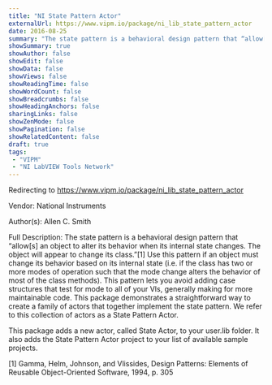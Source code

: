 ```yaml
---
title: "NI State Pattern Actor"
externalUrl: https://www.vipm.io/package/ni_lib_state_pattern_actor
date: 2016-08-25
summary: "The state pattern is a behavioral design pattern that “allow[s] an object to alter its behavior when its internal state changes."
showSummary: true
showAuthor: false
showEdit: false
showData: false
showViews: false
showReadingTime: false
showWordCount: false
showBreadcrumbs: false
showHeadingAnchors: false
sharingLinks: false
showZenMode: false
showPagination: false
showRelatedContent: false
draft: true
tags:
 - "VIPM"
 - "NI LabVIEW Tools Network"
---
```


Redirecting to https://www.vipm.io/package/ni_lib_state_pattern_actor

Vendor: National Instruments

Author(s): Allen C. Smith
 
Full Description:
The state pattern is a behavioral design pattern that “allow[s] an object to alter its behavior when its internal state changes.  The object will appear to change its class.”[1]  Use this pattern if an object must change its behavior based on its internal state (i.e. if the class has two or more modes of operation such that the mode change alters the behavior of most of the class methods).  This pattern lets you avoid adding case structures that test for mode to all of your VIs, generally making for more maintainable code. This package demonstrates a straightforward way to create a family of actors that together implement the state pattern. We refer to this collection of actors as a State Pattern Actor.

This package adds a new actor, called State Actor, to your user.lib folder.  It also adds the State Pattern Actor project to your list of available sample projects.

[1] Gamma, Helm, Johnson, and Vlissides, Design Patterns:  Elements of Reusable Object-Oriented Software, 1994, p. 305